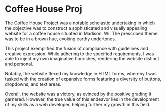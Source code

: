 # Coffee House Proj
The Coffee House Project was a notable scholastic undertaking in which the objective was to construct a sophisticated and visually appealing website for a coffee house situated in Madison, WI. The prescribed theme was to be in a brown hue, evoking earthy undertones.

This project exemplified the fusion of compliance with guidelines and creative expression. While adhering to the specified requirements, I was able to inject my own imaginative flourishes, rendering the website distinct and personal.

Notably, the website flexed my knowledge in HTML forms, whereby I was tasked with the creation of expansive forms featuring a diversity of buttons, dropdowns, and text areas.

Overall, the website was a victory, as evinced by the positive grading it garnered. However, the true value of this endeavor lies in the development of my skills as a web developer, helping further my growth in this field.
